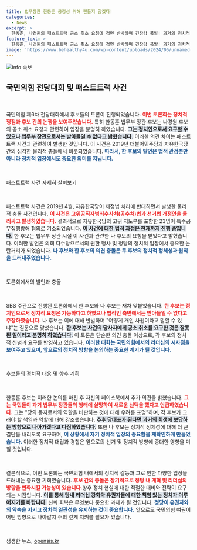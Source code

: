```yaml
---
title: 법무장관 한동훈 공정성 위해 편들지 않겠다!
categories:
  - News
excerpt: >
  한동훈, 나경원의 패스트트랙 공소 취소 요청에 정면 반박하며 긴장감 폭발! 과거의 정치적 갈등이 오늘의 대결로 재연되는 가운데, 국민의힘 대표 후보들 간의 날카로운 공방이 펼쳐졌다. 클릭하여 더 알아보세요!
feature_text: >
  한동훈, 나경원의 패스트트랙 공소 취소 요청에 정면 반박하며 긴장감 폭발! 과거의 정치적 갈등이 오늘의 대결로 재연되는 가운데, 국민의힘 대표 후보들 간의 날카로운 공방이 펼쳐졌다. 클릭하여 더 알아보세요!
image: 'https://www.behealthy4u.com/wp-content/uploads/2024/06/unnamed-file.png'
---
```


<p><img src="https://www.behealthy4u.com/wp-content/uploads/2024/06/unnamed-file.png" alt="info 속보" /></p>

<h2 data-ke-size="size26">국민의힘 전당대회 및 패스트트랙 사건</h2>

<p data-ke-size="size16">&nbsp;</p>

<p>국민의힘 제6차 전당대회에서 후보들의 토론이 진행되었습니다. <b><span style="color: #ee2323;">이번 토론회는 정치적 쟁점과 후보 간의 논쟁을 보여주었습니다.</span></b> 특히 한동훈 법무부 장관 후보는 나경원 후보의 공소 취소 요청과 관련하여 입장을 분명히 하였습니다. <b><span style="background-color: #21538527;">그는 정치인으로서 요구할 수 있으나 법무부 장관으로서는 받아들일 수 없다고 밝혔습니다.</span></b> 이러한 의견 차이는 패스트트랙 사건과 관련하여 발생한 것입니다. 이 사건은 2019년 더불어민주당과 자유한국당 간의 심각한 물리적 충돌에서 비롯되었습니다. <b><span style="color: #1a5490;">따라서, 한 후보의 발언은 법적 관점뿐만 아니라 정치적 입장에서도 중요한 의미를 지닙니다.</span></b></p>

<p data-ke-size="size16">&nbsp;</p>

<p>패스트트랙 사건 자세히 살펴보기</p>

<p data-ke-size="size16">&nbsp;</p>

<p>패스트트랙 사건은 2019년 4월, 자유한국당이 제정법 처리에 반대하면서 발생한 물리적 충돌 사건입니다. <b><span style="color: #ee2323;">이 사건은 고위공직자범죄수사처(공수처)법과 선거법 개정안을 둘러싸고 발생하였습니다.</span></b> 결과적으로 자유한국당의 고위 지도부를 포함한 23명이 특수공무집행방해 혐의로 기소되었습니다. <b><span style="background-color: #21538527;">이 사건에 대한 법적 과정은 현재까지 진행 중입니다.</span></b> 한 후보는 법무부 장관 시절 이 사건과 관련한 나 후보의 요청을 받았다고 밝혔습니다. 이러한 발언은 의회 다수당으로서의 권한 행사 및 정당의 정치적 입장에서 중요한 논란거리가 되었습니다. <b><span style="color: #1a5490;">나 후보와 한 후보의 의견 충돌은 두 후보의 정치적 정체성과 원칙을 드러내주었습니다.</span></b></p>

<p data-ke-size="size16">&nbsp;</p>

<p>토론회에서의 발언과 충돌</p>

<p data-ke-size="size16">&nbsp;</p>

<p>SBS 주관으로 진행된 토론회에서 한 후보와 나 후보는 재차 맞붙었습니다. <b><span style="color: #ee2323;">한 후보는 정치인으로서 정치적 요청은 가능하다고 하였으나 법적인 측면에서는 받아들일 수 없다고 주장하였습니다.</span></b> 나 후보는 이에 대해 반발하며 "어떻게 개인 차원이라고 말할 수 있냐"는 질문으로 맞섰습니다. <b><span style="background-color: #21538527;">한 후보는 사건의 당사자에게 공소 취소를 요구한 것은 잘못된 일이라고 분명히 하였습니다.</span></b> 이 토론은 단순한 의견 충돌 이상으로, 각 후보의 정치적 신념과 요구를 반영하고 있습니다. <b><span style="color: #1a5490;">이러한 대화는 국민의힘에서의 리더십의 시사점을 보여주고 있으며, 앞으로의 정치적 방향을 논의하는 중요한 계기가 될 것입니다.</span></b></p>

<p data-ke-size="size16">&nbsp;</p>

<p>후보들의 정치적 대응 및 향후 계획</p>

<p data-ke-size="size16">&nbsp;</p>

<p>한동훈 후보는 이러한 논의를 마친 후 자신의 페이스북에서 추가 의견을 밝혔습니다. <b><span style="color: #ee2323;">그는 국민들이 과거 법무부 장관들의 행태에 실망하여 새로운 선택을 했다고 언급하였습니다.</span></b> 그는 "당의 동지로서의 역할을 비판하는 것에 대해 우려를 표명"하며, 각 후보가 그래야 할 책임과 역할에 대해 강조했습니다. <b><span style="background-color: #21538527;">추후 당대표가 된다면 과거의 희생에 보답하는 방향으로 나아가겠다고 다짐하였습니다.</span></b> 또한 나 후보는 정치적 정체성에 대해 더 큰 결단을 내리도록 요구하며, <b><span style="color: #1a5490;">이 상황에서 자기 정치적 입장의 중요함을 재확인하게 만들었습니다.</span></b> 이러한 정치적 대립과 경합은 앞으로의 선거 및 정치적 방향에 중대한 영향을 미칠 것입니다.</p>

<p data-ke-size="size16">&nbsp;</p>

<p>결론적으로, 이번 토론회는 국민의힘 내에서의 정치적 갈등과 그로 인한 다양한 입장을 드러내는 중요한 기회였습니다. <b><span style="color: #ee2323;">후보 간의 충돌은 장기적으로 정당 내 개혁 및 리더십의 방향을 변화시킬 가능성이 있습니다.</span></b>향후 정치 현실에 대한 적절한 대비와 전략이 요구되는 시점입니다. <b><span style="background-color: #21538527;">이를 통해 당내 리더십 강화와 유권자들에 대한 책임 있는 정치가 이루어지기를 바랍니다.</span></b> 신뢰 회복은 무엇보다 중요한 과제가 될 것입니다. <b><span style="color: #1a5490;">정당이 유권자와의 약속을 지키고 정치적 일관성을 유지하는 것이 중요합니다.</span></b> 앞으로도 국민의힘 여권이 어떤 방향으로 나아갈지 주의 깊게 지켜볼 필요가 있습니다.</p>

<p data-ke-size="size16">&nbsp;</p>
생생한 뉴스, <a href="https://opensis.kr" rel="dofollow">opensis.kr</a>


